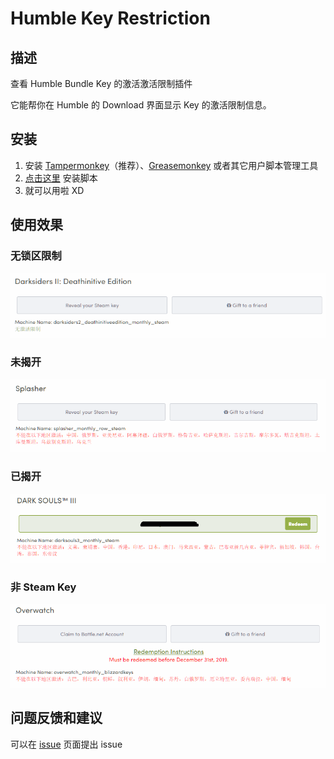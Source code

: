 # Humble Key Restriction

## 描述

查看 Humble Bundle Key 的激活激活限制插件

它能帮你在 Humble 的 Download 界面显示 Key 的激活限制信息。

## 安装

1. 安装 [Tampermonkey](https://tampermonkey.net/)（推荐）、[Greasemonkey](http://www.greasespot.net/) 或者其它用户脚本管理工具
1. [点击这里](https://github.com/thePixv/Humble-Key-Restriction/raw/master/HKR.user.js) 安装脚本
1. 就可以用啦 XD

## 使用效果

### 无锁区限制

![No Restriction](./resources/NoRestriction.png)

### 未揭开

![Unclaimed](./resources/Unclaimed.png)

### 已揭开

![Claimed](./resources/Claimed.png)

### 非 Steam Key

![Blizzard](./resources/Blizzard.png)

## 问题反馈和建议

可以在 [issue](https://github.com/Cloud-Swift/Humble-Key-Restriction/issues) 页面提出 issue